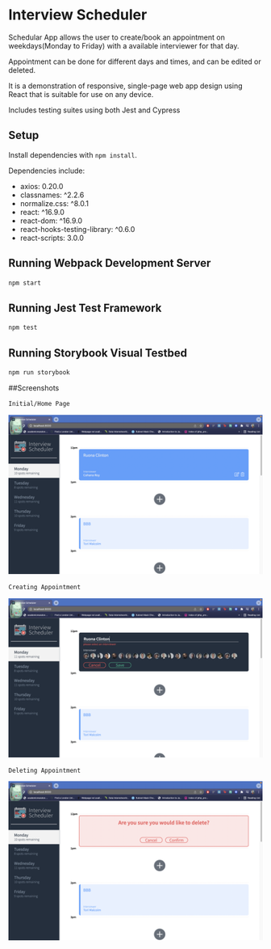 # Interview Scheduler
Schedular App allows the user to create/book an appointment on weekdays(Monday to Friday) with a available interviewer for that day. 

Appointment can be done for different days and times, and can be edited or deleted.

 It is a demonstration of responsive, single-page web app design using React that is suitable for use on any device.


Includes testing suites using both Jest and Cypress


## Setup

Install dependencies with `npm install`.

Dependencies include:

* axios: 0.20.0
* classnames: ^2.2.6
* normalize.css: ^8.0.1
* react: ^16.9.0
* react-dom: ^16.9.0
* react-hooks-testing-library: ^0.6.0
* react-scripts: 3.0.0


## Running Webpack Development Server

```sh
npm start
```

## Running Jest Test Framework

```sh
npm test
```

## Running Storybook Visual Testbed

```sh
npm run storybook
```

##Screenshots

```sh
Initial/Home Page
```

!["Initial/Home Page"](https://github.com/clintonomamohwo/scheduler/blob/master/docs/HomePage.png?raw=true)


```sh
Creating Appointment
```

!["Creating Appointment"](https://github.com/clintonomamohwo/scheduler/blob/master/docs/CreatingAppointment.png?raw=true)


```sh
Deleting Appointment
```

!["Deleting Appointment"](https://github.com/clintonomamohwo/scheduler/blob/master/docs/DeletingAppointment.png?raw=true)



